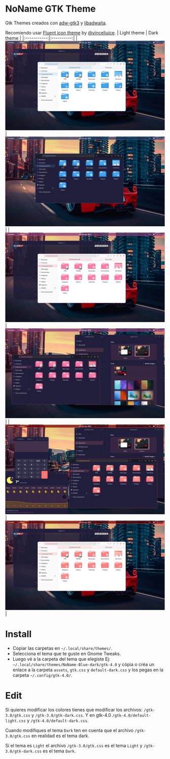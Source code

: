 # NoName GTK Theme
Gtk Themes creados con [adw-gtk3](https://github.com/lassekongo83/adw-gtk3) y [libadwaita](https://gnome.pages.gitlab.gnome.org/libadwaita/).

Recomiendo usar [Fluent icon theme](https://github.com/vinceliuice/Fluent-icon-theme) by [@vinceliuice](https://github.com/vinceliuice).
| Light theme | Dark theme |
|:-----------:|:----------:|
| ![NoName-light](/Capturas/Captura%20desde%202022-08-10%2000-31-32.png?raw=true) | ![NoName-dark](/Capturas/Captura%20desde%202022-08-10%2000-30-08.png?raw=true) |
| ![NoName-light](/Capturas/Captura%20desde%202022-08-10%2000-33-23.png?raw=true) | ![NoName-dark](/Capturas/Captura%20desde%202022-08-10%2000-28-51.png?raw=true) |
| ![NoName-light](/Capturas/Captura%20desde%202022-08-10%2000-26-25.png?raw=true) | ![NoName-dark](/Capturas/Captura%20desde%202022-08-10%2000-33-59.png?raw=true) |

# Install
- Copiar las carpetas en `~/.local/share/themes/`.
- Selecciona el tema que te guste en Gnome Tweaks.
- Luego vé a la carpeta del tema que elegiste Ej: `~/.local/share/themes/NoName-Blue-dark/gtk-4.0` y cópia o créa un enlace a la carpeta `assets`, `gtk.css` y `default-dark.css` y los pegas en la carpeta `~/.config/gtk-4.0/`. 

# Edit

Si quieres modificar los colores tienes que modificar los archivos: `/gtk-3.0/gtk.css` y `/gtk-3.0/gtk-dark.css`.
Y en gtk-4.0 `/gtk-4.0/default-light.css` y `/gtk-4.0/default-dark.css`.

Cuando modifiques el tema `Dark` ten en cuenta que el archivo `/gtk-3.0/gtk.css` en realidad es el tema dark.

Si el tema es `Light` el archivo `/gtk-3.0/gtk.css` es el tema `Light` y `/gtk-3.0/gtk-dark.css` es el tema `Dark`.
